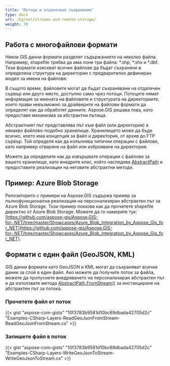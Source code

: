 ```yaml
---
title: "Потоци и отдалечено съхранение"
type: docs
url: /bg/net/streams-and-remote-storage/
weight: 70
---
```


## **Работа с многофайлови формати**
Някои GIS данни формати разделят съдържанието на няколко файла. Например, shapefile трябва да има поне три файла: *.shp, *.shx и *.dbf. Тези формати изискват всички файлове да бъдат съхранени в определена структура на директории с предварително дефиниран модел за имена на файлове.

В същото време, файловете могат да бъдат съхранявани на отдалечен сървър или друго място, достъпно само чрез потоци. Потоците нямат информация за имената на файловете и структурата на директориите, което прави невъзможно за драйверите на файлови формати да определят как да обработят данните. Aspose.GIS решава това, като предоставя механизма за абстрактни пътища.

Абстрактният път представлява път към файл (или директория) в някакво файлово-подобно хранилище. Хранилището може да бъде всичко, което има концепция за файл и директория, от архив до FTP сървър. Той определя как да изпълнява типични операции с файлове, като например отваряне на файл или изброяване на директория.

Можете да определите как да извършвате операции с файлове за вашето хранилище, като внедрите клас, който наследява [AbstractPath](https://reference.aspose.com/gis/net/aspose.gis/abstractpath) и предоставите реализации на неговите абстрактни методи.
## **Пример: Azure Blob Storage**
Репозиторито с примери на Aspose.GIS съдържа пример за пълнофункционална реализация на персонализиран абстрактен път за Azure Blob Storage. Този пример показва как да прочетете shapefile директно от Azure Blob Storage. Можете да го намерите тук: [https://github.com/aspose-gis/Aspose.GIS-for-.NET/tree/master/Showcases/Azure_Blob_Integration_by_Aspose_Gis_for_NET](https://github.com/aspose-gis/Aspose.GIS-for-.NET/tree/master/Showcases/Azure_Blob_Integration_by_Aspose_Gis_for_NET).
## **Формати с един файл (GeoJSON, KML)**
GIS данни формати като GeoJSON и KML могат да съхраняват всички данни за слой в един файл. Ако можете да получите поток за файла, можете да пропуснете внедряването на персонализиран абстрактен път и да използвате метода [AbstractPath.FromStream()](https://reference.aspose.com/gis/net/aspose.gis/abstractpath/methods/fromstream) за инстанциране на абстрактен път за потока.
### **Прочетете файл от поток**
{{< gist "aspose-com-gists" "10f3783b9581d10bc69dbada42705d2c" "Examples-CSharp-Layers-ReadGeoJsonFromStream-ReadGeoJsonFromStream.cs" >}}
### **Запишете файл в поток**
{{< gist "aspose-com-gists" "10f3783b9581d10bc69dbada42705d2c" "Examples-CSharp-Layers-WriteGeoJsonToStream-WriteGeoJsonToStream.cs" >}}
